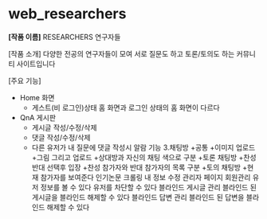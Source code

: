 # web_researchers
**[작품 이름]**
RESEARCHERS 연구자들

[작품 소개]
다양한 전공의 연구자들이 모여 서로 질문도 하고 토론/토의도 하는 커뮤니티 사이트입니다

[주요 기능]
- Home 화면
  - 게스트(비 로그인)상태 홈 화면과 로그인 상태의 홈 화면이 다르다
- QnA 게시판
  - 게시글 작성/수정/삭제
  - 댓글 작성/수정/삭제
  - 다른 유저가 내 질문에 댓글 작성시 알람 기능
3.채팅방
 +공통
  +이미지 업로드
  +그림 그리고 업로드
  +상대방과 자신의 채팅 색으로 구분
 +토론 채팅방
  +찬성 반대 선택후 입장
  +찬성 참가자와 반대 참가자의 목록 구분
 +토의 채팅방
  +현재 참가자를 보여준다
인기논문
크롤링
내 정보 수정
관리자 페이지
회원관리
유저 정보를 볼 수 있다
유저를 차단할 수 있다
블라인드 게시글 관리
블라인드 된 게시글을 블라인드 해제할 수 있다
블라인드 답변 관리
블라인드 된 답변을 블라인드 해제할 수 있다

